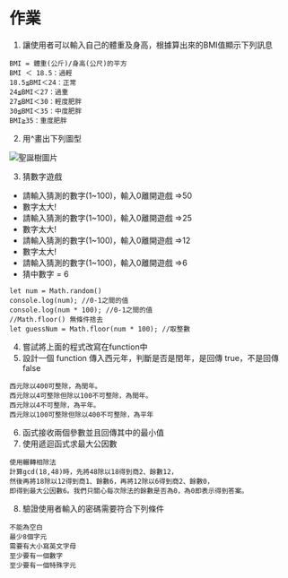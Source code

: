 # 作業
1. 讓使用者可以輸入自己的體重及身高，根據算出來的BMI值顯示下列訊息
 ```
BMI = 體重(公斤)/身高(公尺)的平方
BMI ＜ 18.5：過輕
18.5≦BMI＜24：正常
24≦BMI＜27：過重
27≦BMI＜30：輕度肥胖
30≦BMI＜35：中度肥胖
BMI≧35：重度肥胖
 ```
 2. 用^畫出下列圖型
 
 ![聖誕樹圖片]( https://i.imgur.com/MuRyHMF.png)
 
 3. 猜數字遊戲
- 請輸入猜測的數字(1~100)，輸入0離開遊戲 =>50
- 數字太大!
- 請輸入猜測的數字(1~100)，輸入0離開遊戲 =>25
- 數字太大!
- 請輸入猜測的數字(1~100)，輸入0離開遊戲 =>12
- 數字太大!
- 請輸入猜測的數字(1~100)，輸入0離開遊戲 =>6
- 猜中數字 = 6

 ```
let num = Math.random()
console.log(num); //0-1之間的值
console.log(num * 100); //0-1之間的值
//Math.floor() 無條件捨去
let guessNum = Math.floor(num * 100); //取整數
 ```
 
 4. 嘗試將上面的程式改寫在function中
 5. 設計一個 function 傳入西元年，判斷是否是閏年，是回傳 true，不是回傳 false
  ```
西元除以400可整除，為閏年。
西元除以4可整除但除以100不可整除，為閏年。
西元除以4不可整除，為平年。
西元除以100可整除但除以400不可整除，為平年
  ```
6. 函式接收兩個參數並且回傳其中的最小值
7. 使用遞迴函式求最大公因數
```
使用輾轉相除法
計算gcd(18,48)時，先將48除以18得到商2、餘數12，
然後再將18除以12得到商1、餘數6，再將12除以6得到商2、餘數0，
即得到最大公因數6。我們只關心每次除法的餘數是否為0，為0即表示得到答案。
```
8. 驗證使用者輸入的密碼需要符合下列條件
```
不能為空白
最少8個字元
需要有大小寫英文字母
至少要有一個數字
至少要有一個特殊字元
```

